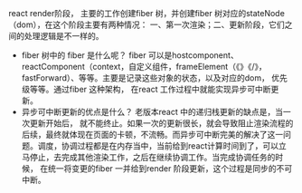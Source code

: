 react render阶段， 主要的工作创建fiber 树，并创建fiber 树对应的stateNode（dom），在这个阶段主要有两种情况： 一、第一次渲染；二、更新阶段，它们之间的处理逻辑是不一样的。
* fiber 树中的 fiber 是什么呢？
fiber 可以是hostcomponent、reactComponent（context，自定义组件，frameElement（《》《/》， fastForward）、等等。主要是记录这些对象的状态，以及对应的dom， 优先级等等。通过fiber 这种架构， 在react 工作过程中就能实现异步可中断更新。
* 异步可中断更新的优点是什么？
老版本react 中的递归栈更新的缺点是，当一次更新开始后， 就不能终止。如果一次的更新很长，就会导致阻止渲染流程的后续，最终就体现在页面的卡顿，不流畅。而异步可中断完美的解决了这一问题。调度，协调过程都是在内存当中，当前给到react计算时间到了，可以立马停止，去完成其他渲染工作，之后在继续协调工作。当完成协调任务的时候， 在统一将变更的fiber 一并给到render 阶段更新，这个过程是同步的不可中断。